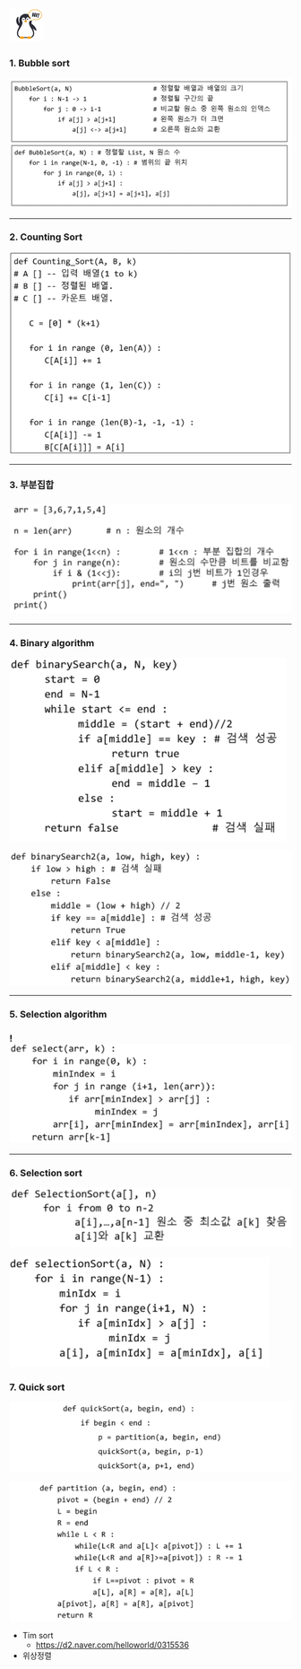 ## ![펭귄](array_1.assets/펭귄.png)

### 1. Bubble sort

![image-20220212114618050](sort.assets/image-20220212114618050.png)

---



### 2. Counting Sort

![image-20220212120029412](sort.assets/image-20220212120029412.png)

---



### 3. 부분집합

###  ![image-20220221003235308](sort.assets/image-20220221003235308.png)

---



### 4. Binary algorithm

![image-20220219160112370](sort.assets/image-20220219160112370-16453711752511.png)

![image-20220219160152653](sort.assets/image-20220219160152653.png)

---



### 5. Selection algorithm

###  !![image-20220219161147722](sort.assets/image-20220219161147722-16453711963412.png)

---

### 6. Selection sort

![image-20220219161737649](sort.assets/image-20220219161737649-16453712063303.png)

![image-20220219161759920](sort.assets/image-20220219161759920-16454005039961.png)

### 7. Quick sort

![image-20220301232620748](sort.assets/image-20220301232620748.png)

![image-20220301232632141](sort.assets/image-20220301232632141.png)

* Tim sort
  * https://d2.naver.com/helloworld/0315536
* 위상정렬
